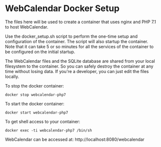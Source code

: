 # WebCalendar Docker Setup

The files here will be used to create a container that uses
nginx and PHP 7.1 to host WebCalendar.

Use the docker_setup.sh script to perform the one-time setup
and configuration of the container.
The script will also startup the container.  Note that it can take 5
or so minutes for all the services of the container to be configured
on the initial startup.

The WebCalendar files and the SQLite database are shared from your
local filesystem to the container.  So you can safely destroy the
container at any time without losing data.  If you're a developer,
you can just edit the files locally.

To stop the docker container:

    docker stop webcalendar-php7

To start the docker container:

    docker start webcalendar-php7

To get shell access to your container:

    docker exec -ti webcalendar-php7 /bin/sh

WebCalendar can be accessed at: http://localhost:8080/webcalendar
